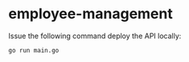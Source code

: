 # employee-management

Issue the following command deploy the API locally:
 
 ```
 go run main.go
 ```
